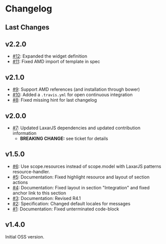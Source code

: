 # Changelog

## Last Changes

## v2.2.0

- [#12](https://github.com/LaxarJS/ax-media-widget/issues/12): Expanded the widget definition
- [#11](https://github.com/LaxarJS/ax-media-widget/issues/11): Fixed AMD import of template in spec


## v2.1.0

- [#9](https://github.com/LaxarJS/ax-media-widget/issues/9): Support AMD references (and installation through bower)
- [#10](https://github.com/LaxarJS/ax-media-widget/issues/10): Added a `.travis.yml` for open continuous integration
- [#8](https://github.com/LaxarJS/ax-media-widget/issues/8): Fixed missing hint for last changelog


## v2.0.0

- [#7](https://github.com/LaxarJS/ax-media-widget/issues/7): Updated LaxarJS dependencies and updated contribution information
  + **BREAKING CHANGE:** see ticket for details

## v1.5.0

- [#6](https://github.com/LaxarJS/ax-media-widget/issues/6): Use scope.resources instead of scope.model with LaxarJS patterns resource-handler.
- [#5](https://github.com/LaxarJS/ax-media-widget/issues/5): Documentation: Fixed highlight resource and layout of section actions
- [#4](https://github.com/LaxarJS/ax-media-widget/issues/4): Documentation: Fixed layout in section "Integration" and fixed anchor link to this section
- [#3](https://github.com/LaxarJS/ax-media-widget/issues/3): Documentation: Revised R4.1
- [#2](https://github.com/LaxarJS/ax-media-widget/issues/2): Specification: Changed default locales for messages
- [#1](https://github.com/LaxarJS/ax-media-widget/issues/1): Documentation: Fixed unterminated code-block


## v1.4.0

Initial OSS version.
